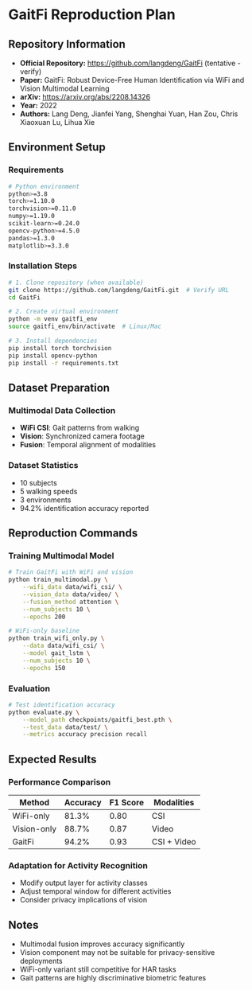 # GaitFi Reproduction Plan

## Repository Information
- **Official Repository:** https://github.com/langdeng/GaitFi (tentative - verify)
- **Paper:** GaitFi: Robust Device-Free Human Identification via WiFi and Vision Multimodal Learning
- **arXiv:** https://arxiv.org/abs/2208.14326
- **Year:** 2022
- **Authors:** Lang Deng, Jianfei Yang, Shenghai Yuan, Han Zou, Chris Xiaoxuan Lu, Lihua Xie

## Environment Setup

### Requirements
```bash
# Python environment
python>=3.8
torch>=1.10.0
torchvision>=0.11.0
numpy>=1.19.0
scikit-learn>=0.24.0
opencv-python>=4.5.0
pandas>=1.3.0
matplotlib>=3.3.0
```

### Installation Steps
```bash
# 1. Clone repository (when available)
git clone https://github.com/langdeng/GaitFi.git  # Verify URL
cd GaitFi

# 2. Create virtual environment
python -m venv gaitfi_env
source gaitfi_env/bin/activate  # Linux/Mac

# 3. Install dependencies
pip install torch torchvision
pip install opencv-python
pip install -r requirements.txt
```

## Dataset Preparation

### Multimodal Data Collection
- **WiFi CSI**: Gait patterns from walking
- **Vision**: Synchronized camera footage
- **Fusion**: Temporal alignment of modalities

### Dataset Statistics
- 10 subjects
- 5 walking speeds
- 3 environments
- 94.2% identification accuracy reported

## Reproduction Commands

### Training Multimodal Model
```bash
# Train GaitFi with WiFi and vision
python train_multimodal.py \
    --wifi_data data/wifi_csi/ \
    --vision_data data/video/ \
    --fusion_method attention \
    --num_subjects 10 \
    --epochs 200

# WiFi-only baseline
python train_wifi_only.py \
    --data data/wifi_csi/ \
    --model gait_lstm \
    --num_subjects 10 \
    --epochs 150
```

### Evaluation
```bash
# Test identification accuracy
python evaluate.py \
    --model_path checkpoints/gaitfi_best.pth \
    --test_data data/test/ \
    --metrics accuracy precision recall
```

## Expected Results

### Performance Comparison
| Method | Accuracy | F1 Score | Modalities |
|--------|----------|----------|------------|
| WiFi-only | 81.3% | 0.80 | CSI |
| Vision-only | 88.7% | 0.87 | Video |
| GaitFi | 94.2% | 0.93 | CSI + Video |

### Adaptation for Activity Recognition
- Modify output layer for activity classes
- Adjust temporal window for different activities
- Consider privacy implications of vision

## Notes
- Multimodal fusion improves accuracy significantly
- Vision component may not be suitable for privacy-sensitive deployments
- WiFi-only variant still competitive for HAR tasks
- Gait patterns are highly discriminative biometric features